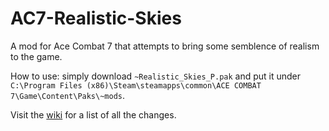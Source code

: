 # AC7-Realistic-Skies
A mod for Ace Combat 7 that attempts to bring some semblence of realism to the game. 

How to use: simply download `~Realistic_Skies_P.pak` and put it under `C:\Program Files (x86)\Steam\steamapps\common\ACE COMBAT 7\Game\Content\Paks\~mods`. 

Visit the [wiki](https://github.com/KellyNyanbinary/AC7-Realistic-Skies/wiki) for a list of all the changes. 

